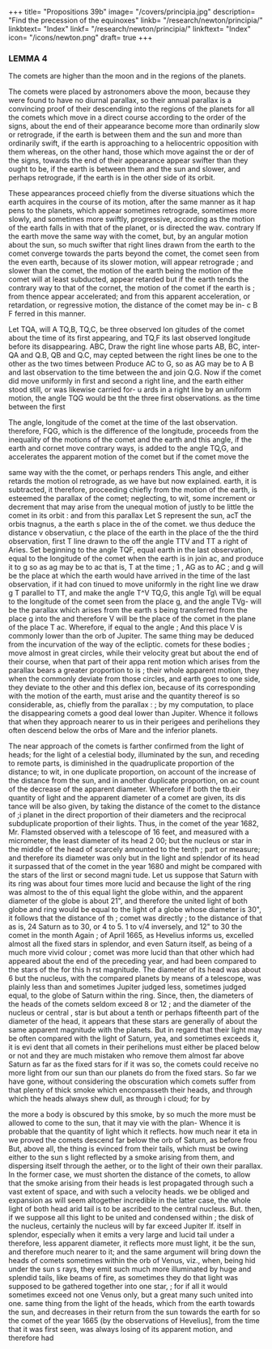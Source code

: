 +++
title= "Propositions 39b"
image= "/covers/principia.jpg"
description= "Find the precession of the equinoxes"
linkb= "/research/newton/principia/"
linkbtext= "Index"
linkf= "/research/newton/principia/"
linkftext= "Index"
icon= "/icons/newton.png"
draft= true
+++

### LEMMA 4

The comets are higher than the moon and in the regions of the planets.


The comets were placed by astronomers above the moon, because they were found to have no diurnal parallax, so their annual parallax is a convincing proof of their descending into the regions of the planets for all the comets which move in a direct course according to the order of the signs, about the end of their appearance become more than ordinarily slow or retrograde, if the earth is between them and the sun
and more than ordinarily swift, if the earth is approaching to a heliocentric opposition
with them whereas, on the other hand, those which move
against the or
der of the signs, towards the end of their
appearance appear swifter than
they ought to be, if the earth is between them and the sun and slower,
and perhaps retrograde, if the earth is in the other side of its orbit. 

These appearances proceed chiefly from the diverse situations which the earth acquires in the course of its motion, after the same manner as it
hap
pens to the planets, which appear sometimes retrograde, sometimes more
slowly, and sometimes more swiftly, progressive, according as the motion of
the earth falls in with that of the planet, or is directed the
wav.
contrary
If the earth
move
the same
way with
the comet, but, by an
angular motion
about the sun, so much swifter that right lines drawn from the earth to
the comet converge towards the parts beyond the
comet, the comet seen
from the
even
earth, because of its slower motion, will appear retrograde
;
and
slower than the comet, the motion of the earth
being
the
motion
of the comet will at least
subducted,
appear retarded but if the
earth tends the contrary way to that of the cornet, the motion of the comet
if
the earth
is
;
from thence appear accelerated; and from this apparent acceleration,
or retardation, or regressive motion, the distance of the comet
may be in-
c
B
F
ferred in this manner.

Let TQA,
will
A
TQ,B, TQ,C, be three observed lon
gitudes of the comet about the time
of its first appearing, and TQ,F its
last observed longitude before its
disappearing.
ABC,
Draw
the right line
whose parts AB, BC,
inter-
QA
and Q.B,
QB
and Q.C, may
cepted between the right lines
be one to the other as the two times between
Produce AC to G, so as AG may be to A B
and last observation to the time between the
and join Q.G. Now if the comet did move uniformly in
first and second
a right line, and the earth either stood still, or was likewise carried for-
u ards in a right line by an uniform motion, the angle TQG would be tht
the three
first
observations.
as the time between the first

The angle,
longitude of the comet at the time of the last observation.
therefore, FQG, which is the difference of the longitude, proceeds from the
inequality of the motions of the comet and the earth and this angle, if
the earth and cornet move contrary ways, is added to the angle TQ,G, and
accelerates the apparent motion of the comet but if the comet move the

same way with the
the comet, or perhaps renders
This angle,
and either retards the motion ol
retrograde, as we have but now explained.
earth, it is subtracted,
it
therefore, proceeding chiefly
from the motion of the
earth, is
esteemed the parallax of the comet; neglecting, to wit, some
increment or decrement that may arise from the unequal motion of
justly to be
little
the comet in
its orbit
:
and from
this parallax
Let S represent the sun, acT
the orbis tnagnus, a the earth s place in the
of the comet.
we thus deduce the
distance
v
observatiun, c the place of the earth in
the place of the
the third observation,
first
T
line
drawn
to the
off the angle
TTV
and
TT
a right
of
Aries.
Set
beginning
to
the
angle TQF,
equal
earth in the last observation,
equal to the longitude of the comet
when the earth is in
join ac,
and produce it to g so as ag may be to ac
that
is,
T
at the time
;
1
,
AG
as
to
AC
;
and
g
will be the place at
which the earth would have arrived in the
time of the last observation, if it had con
tinued to move uniformly in the right line
we draw g T parallel to TT, and make the angle T^V
TQ,G, this angle Tg\ will be equal to the longitude of
the comet seen from the place g, and the angle TVg- will be the
parallax
which arises from the earth s being transferred from the place g into the
and therefore V will be the place of the comet in the plane of the
place T
ac.
Wherefore,
if
equal to the angle
;
And this place V is commonly lower than the orb of Jupiter.
The same thing may be deduced from the incurvation of the way of the
ecliptic.
comets
for these bodies
;
move almost
in great circles, while their velocity
great but about the end of their course, when that part of their appa
rent motion which arises from the parallax bears a greater proportion to
is
;
their whole apparent motion, they
when the
commonly deviate from
those circles, and
earth goes to one side, they deviate to the other and this deflex
ion, because of its corresponding with the motion of the earth, must arise
and the quantity thereof is so considerable, as,
chiefly from the parallax
:
;
by my computation, to place the disappearing comets a good deal lower
than Jupiter. Whence it follows that when they approach nearer to us in
their perigees and perihelions they often descend below the orbs of Mare
and the inferior planets.

The
near approach of the comets is farther confirmed from the
light of
heads; for the light of a celestial body, illuminated by the sun, and
receding to remote parts, is diminished in the quadruplicate proportion of
the distance; to wit, in one
duplicate proportion, on account of the increase
of the distance from the sun, and in another
duplicate proportion, on ac
count of the decrease of the
apparent diameter. Wherefore if both the
tb.eir
quantity of light and the apparent diameter of a comet are given, its dis
tance will be also given,
by taking the distance of the comet to the distance
of ;i planet in the direct
proportion of their diameters and the reciprocal
subduplicate proportion of their lights.
Thus, in the comet of the year
1682, Mr. Flamsted observed with a telescope of 16 feet, and measured
with a micrometer, the least diameter of its head 2
00; but the nucleus
or star in the middle of the head
of
scarcely amounted to the tenth
;
part
or
measure; and therefore its diameter was only
but in the
light and splendor of its head it surpassed that of the comet in the year
1680 and might be compared with the stars of the lirst or second
magni
tude.
Let us suppose that Saturn with its
ring was about four times more
lucid
and because the light of the ring was almost
to the
of
this equal light
the globe within, and the apparent diameter of the
globe is about 21&quot;, and
therefore the united light of both globe and
ring would be equal to the
light of a globe whose diameter is 30&quot;, it follows that the distance of th
;
comet was
directly
;
to the distance of
that
as
is,
24
Saturn as
to 30, or
4
to 5.
1 to
v/4 inversely, and 12&quot; to 30
the comet in the month
Again
;
of April 1665, as Hevelius informs us, excelled almost all the fixed stars
in splendor, and even Saturn itself, as
being of a much more vivid colour
;
comet was more lucid than that other which had appeared about
the end of the preceding year, and had been
compared to the stars of the
for this
h rst magnitude.
The diameter of its head was about 6 but the nucleus,
with
the
compared
planets by means of a telescope, was plainly less than
and
sometimes
Jupiter
judged less, sometimes judged equal, to the globe of Saturn within the ring.
Since, then, the diameters of the heads of the
comets seldom exceed 8 or 12 ; and the diameter of the nucleus or central
,
star is but about a tenth or perhaps fifteenth part of the diameter of the
head, it appears that these stars are generally of about the same apparent
magnitude with the planets. But in regard that their light may be often
compared with the light of Saturn, yea, and sometimes exceeds it, it is evi
dent that all comets in their perihelions must either be placed below or not
and they are much mistaken who remove them almost
far above Saturn
as far as the fixed stars for if it was so, the comets could receive no more
light from our sun than our planets do from the fixed stars.
So far we have gone, without considering the obscuration which comets
suffer from that plenty of thick smoke which encompasseth their heads,
and through which the heads always shew dull, as through i cloud; for by

the more a body is obscured by this smoke, by so much the more
must be allowed to come to the sun, that it may vie with the plan-
Whence it is probable that
the quantity of light which it reflects.
how much
near
it
eta in
we proved
the comets descend far below the orb of Saturn, as
before frou
But, above all, the thing is evinced from their tails, which
must be owing either to the sun s light reflected by a smoke arising from
them, and dispersing itself through the aether, or to the light of their own
their parallax.
In the former case, we must shorten the distance of the comets,
to allow that the smoke arising from their heads is
lest
propagated through such a vast extent of space, and with such a velocity
heads.
we be obliged
and expansion as will seem altogether incredible in the latter case, the
whole light of both head arid tail is to be ascribed to the central nucleus.
But. then, if we suppose all this light to be united and condensed within
;
the disk of the nucleus, certainly the nucleus will by far exceed Jupiter
If.
itself in splendor, especially when it emits a very large and lucid tail
under a
therefore,
less
apparent diameter,
it reflects
more
must
light, it
be
the sun, and therefore much nearer to it; and
the same argument will bring down the heads of comets sometimes within
the orb of Venus, viz., when, being hid under the sun s rays, they emit such
much more illuminated by
huge and splendid tails, like beams of fire, as sometimes they do
that light was supposed to be gathered together into one star,
;
for if all
it would
sometimes exceed not one Venus only, but a great many such united
into one.
same thing
from the light of the heads, which
from the earth towards the sun, and
decreases in their return from the sun towards the earth
for so the comet
of the year 1665 (by the observations of Hevelius], from the time that it
was first seen, was always losing of its apparent motion, and therefore had


